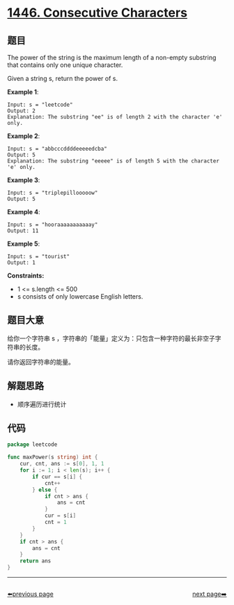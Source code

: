 # [1446. Consecutive Characters](https://leetcode.com/problems/consecutive-characters/)

## 题目

The power of the string is the maximum length of a non-empty substring that contains only one unique character.

Given a string s, return the power of s.

**Example 1**:

    Input: s = "leetcode"
    Output: 2
    Explanation: The substring "ee" is of length 2 with the character 'e' only.

**Example 2**:

    Input: s = "abbcccddddeeeeedcba"
    Output: 5
    Explanation: The substring "eeeee" is of length 5 with the character 'e' only.

**Example 3**:

    Input: s = "triplepillooooow"
    Output: 5

**Example 4**:

    Input: s = "hooraaaaaaaaaaay"
    Output: 11

**Example 5**:

    Input: s = "tourist"
    Output: 1

**Constraints:**

- 1 <= s.length <= 500
- s consists of only lowercase English letters.

## 题目大意

给你一个字符串 s ，字符串的「能量」定义为：只包含一种字符的最长非空子字符串的长度。

请你返回字符串的能量。

## 解题思路

- 顺序遍历进行统计

## 代码

```go
package leetcode

func maxPower(s string) int {
	cur, cnt, ans := s[0], 1, 1
	for i := 1; i < len(s); i++ {
		if cur == s[i] {
			cnt++
		} else {
			if cnt > ans {
				ans = cnt
			}
			cur = s[i]
			cnt = 1
		}
	}
	if cnt > ans {
		ans = cnt
	}
	return ans
}

```



----------------------------------------------
<div style="display: flex;justify-content: space-between;align-items: center;">
<p><a href="https://books.halfrost.com/leetcode/ChapterFour/1400~1499/1442.Count-Triplets-That-Can-Form-Two-Arrays-of-Equal-XOR/">⬅️previous page</a></p>
<p><a href="https://books.halfrost.com/leetcode/ChapterFour/1400~1499/1455.Check-If-a-Word-Occurs-As-a-Prefix-of-Any-Word-in-a-Sentence/">next page➡️</a></p>
</div>
